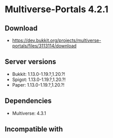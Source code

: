 # Multiverse-Portals 4.2.1

## Download
- https://dev.bukkit.org/projects/multiverse-portals/files/3113114/download

## Server versions
- Bukkit: 1.13.0-1.19.?,1.20.?!
- Spigot: 1.13.0-1.19.?,1.20.?!
- Paper: 1.13.0-1.19.?,1.20.?!

## Dependencies
- Multiverse: 4.3.1

## Incompatible with
